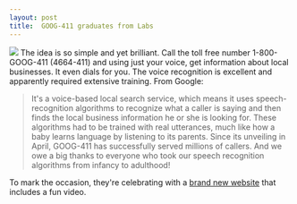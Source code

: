 ```yaml
---
layout: post
title:  GOOG-411 graduates from Labs
---
```

![](http://www.google.com/goog411/images/goog411-logo.gif) The idea is so simple and yet brilliant. Call the toll free number 1-800-GOOG-411 (4664-411) and using just your voice, get information about local businesses. It even dials for you. The voice recognition is excellent and apparently required extensive training. From Google:

> It's a voice-based local search service, which means it uses speech-recognition algorithms to recognize what a caller is saying and then finds the local business information he or she is looking for. These algorithms had to be trained with real utterances, much like how a baby learns language by listening to its parents. Since its unveiling in April, GOOG-411 has successfully served millions of callers. And we owe a big thanks to everyone who took our speech recognition algorithms from infancy to adulthood!

To mark the occasion, they're celebrating with a [brand new website](http://www.google.com/goog411/index.html) that includes a fun video.
